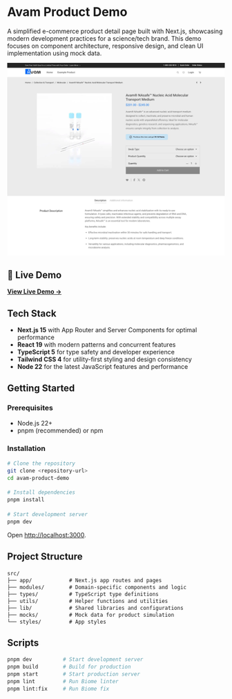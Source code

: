 # Avam Product Demo

A simplified e-commerce product detail page built with Next.js, showcasing modern development practices for a science/tech brand. This demo focuses on component architecture, responsive design, and clean UI implementation using mock data.

![Product Detail Page Demo](./screenshot.jpg)

## 🚀 Live Demo

**[View Live Demo →](https://avam-product-demo.vercel.app/products/avam-nasafe)**

## Tech Stack

- **Next.js 15** with App Router and Server Components for optimal performance
- **React 19** with modern patterns and concurrent features
- **TypeScript 5** for type safety and developer experience
- **Tailwind CSS 4** for utility-first styling and design consistency
- **Node 22** for the latest JavaScript features and performance

## Getting Started

### Prerequisites
- Node.js 22+
- pnpm (recommended) or npm

### Installation

```bash
# Clone the repository
git clone <repository-url>
cd avam-product-demo

# Install dependencies
pnpm install

# Start development server
pnpm dev
```

Open [http://localhost:3000](http://localhost:3000).

## Project Structure

```
src/
├── app/            # Next.js app routes and pages
├── modules/        # Domain-specific components and logic
├── types/          # TypeScript type definitions
├── utils/          # Helper functions and utilities
├── lib/            # Shared libraries and configurations
├── mocks/          # Mock data for product simulation
└── styles/         # App styles
```


## Scripts

```bash
pnpm dev          # Start development server
pnpm build        # Build for production
pnpm start        # Start production server
pnpm lint         # Run Biome linter
pnpm lint:fix     # Run Biome fix
```
